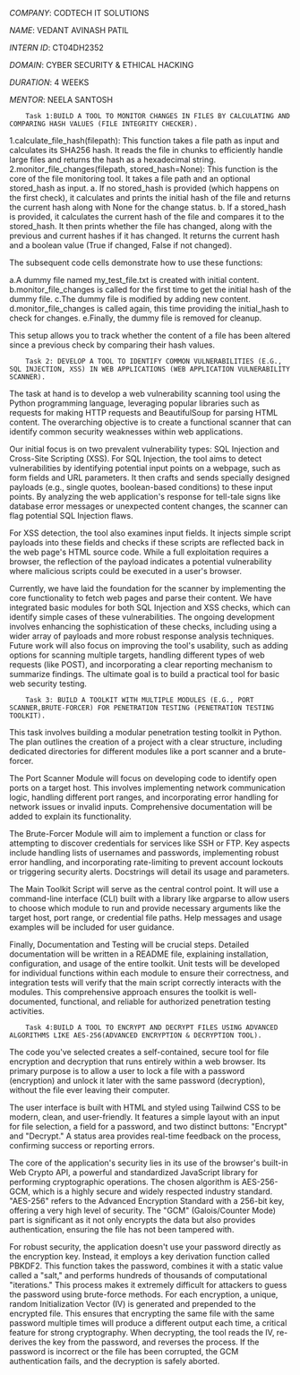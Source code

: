 *COMPANY*: CODTECH IT SOLUTIONS

*NAME*: VEDANT AVINASH PATIL

*INTERN ID*: CT04DH2352

*DOMAIN*: CYBER SECURITY & ETHICAL HACKING

*DURATION*: 4 WEEKS

*MENTOR*: NEELA SANTOSH




        Task 1:BUILD A TOOL TO MONITOR CHANGES IN FILES BY CALCULATING AND COMPARING HASH VALUES (FILE INTEGRITY CHECKER).


1.calculate_file_hash(filepath): This function takes a file path as input and calculates its SHA256 hash. It reads the file in chunks to efficiently handle large files and returns the hash as a hexadecimal string.
2.monitor_file_changes(filepath, stored_hash=None): This function is the core of the file monitoring tool. It takes a file path and an optional stored_hash as input.
    a. If no stored_hash is provided (which happens on the first check), it calculates and prints the initial hash of the file and returns the current hash along with None for the change status.
    b. If a stored_hash is provided, it calculates the current hash of the file and compares it to the stored_hash. It then prints whether the file has changed, along with the previous and current hashes if it has changed. It returns the current hash and a boolean value           (True if changed, False if not changed).
    
The subsequent code cells demonstrate how to use these functions:

  a.A dummy file named my_test_file.txt is created with initial content.
  b.monitor_file_changes is called for the first time to get the initial hash of the dummy file.
  c.The dummy file is modified by adding new content.
  d.monitor_file_changes is called again, this time providing the initial_hash to check for changes.
  e.Finally, the dummy file is removed for cleanup.
  
This setup allows you to track whether the content of a file has been altered since a previous check by comparing their hash values.



        Task 2: DEVELOP A TOOL TO IDENTIFY COMMON VULNERABILITIES (E.G., SQL INJECTION, XSS) IN WEB APPLICATIONS (WEB APPLICATION VULNERABILITY SCANNER).


The task at hand is to develop a web vulnerability scanning tool using the Python programming language, leveraging popular libraries such as requests for making HTTP requests and BeautifulSoup for parsing HTML content. The overarching objective is to create a functional scanner that can identify common security weaknesses within web applications.

Our initial focus is on two prevalent vulnerability types: SQL Injection and Cross-Site Scripting (XSS). For SQL Injection, the tool aims to detect vulnerabilities by identifying potential input points on a webpage, such as form fields and URL parameters. It then crafts and sends specially designed payloads (e.g., single quotes, boolean-based conditions) to these input points. By analyzing the web application's response for tell-tale signs like database error messages or unexpected content changes, the scanner can flag potential SQL Injection flaws.

For XSS detection, the tool also examines input fields. It injects simple script payloads into these fields and checks if these scripts are reflected back in the web page's HTML source code. While a full exploitation requires a browser, the reflection of the payload indicates a potential vulnerability where malicious scripts could be executed in a user's browser.

Currently, we have laid the foundation for the scanner by implementing the core functionality to fetch web pages and parse their content. We have integrated basic modules for both SQL Injection and XSS checks, which can identify simple cases of these vulnerabilities. The ongoing development involves enhancing the sophistication of these checks, including using a wider array of payloads and more robust response analysis techniques. Future work will also focus on improving the tool's usability, such as adding options for scanning multiple targets, handling different types of web requests (like POST), and incorporating a clear reporting mechanism to summarize findings. The ultimate goal is to build a practical tool for basic web security testing.



        Task 3: BUILD A TOOLKIT WITH MULTIPLE MODULES (E.G., PORT SCANNER,BRUTE-FORCER) FOR PENETRATION TESTING (PENETRATION TESTING TOOLKIT).

        

This task involves building a modular penetration testing toolkit in Python. The plan outlines the creation of a project with a clear structure, including dedicated directories for different modules like a port scanner and a brute-forcer.

The Port Scanner Module will focus on developing code to identify open ports on a target host. This involves implementing network communication logic, handling different port ranges, and incorporating error handling for network issues or invalid inputs. Comprehensive documentation will be added to explain its functionality.

The Brute-Forcer Module will aim to implement a function or class for attempting to discover credentials for services like SSH or FTP. Key aspects include handling lists of usernames and passwords, implementing robust error handling, and incorporating rate-limiting to prevent account lockouts or triggering security alerts. Docstrings will detail its usage and parameters.

The Main Toolkit Script will serve as the central control point. It will use a command-line interface (CLI) built with a library like argparse to allow users to choose which module to run and provide necessary arguments like the target host, port range, or credential file paths. Help messages and usage examples will be included for user guidance.

Finally, Documentation and Testing will be crucial steps. Detailed documentation will be written in a README file, explaining installation, configuration, and usage of the entire toolkit. Unit tests will be developed for individual functions within each module to ensure their correctness, and integration tests will verify that the main script correctly interacts with the modules. This comprehensive approach ensures the toolkit is well-documented, functional, and reliable for authorized penetration testing activities.

        
        
        Task 4:BUILD A TOOL TO ENCRYPT AND DECRYPT FILES USING ADVANCED ALGORITHMS LIKE AES-256(ADVANCED ENCRYPTION & DECRYPTION TOOL).


  The code you've selected creates a self-contained, secure tool for file encryption and decryption that runs entirely within a web browser. Its primary purpose is to allow a user to lock a file with a password (encryption) and unlock it later with the same password (decryption), without the file ever leaving their computer.
  
  The user interface is built with HTML and styled using Tailwind CSS to be modern, clean, and user-friendly. It features a simple layout with an input for file selection, a field for a password, and two distinct buttons: "Encrypt" and "Decrypt." A status area provides real-time feedback on the process, confirming success or reporting errors.

The core of the application's security lies in its use of the browser's built-in Web Crypto API, a powerful and standardized JavaScript library for performing cryptographic operations. The chosen algorithm is AES-256-GCM, which is a highly secure and widely respected industry standard. "AES-256" refers to the Advanced Encryption Standard with a 256-bit key, offering a very high level of security. The "GCM" (Galois/Counter Mode) part is significant as it not only encrypts the data but also provides authentication, ensuring the file has not been tampered with.

For robust security, the application doesn't use your password directly as the encryption key. Instead, it employs a key derivation function called PBKDF2. This function takes the password, combines it with a static value called a "salt," and performs hundreds of thousands of computational "iterations." This process makes it extremely difficult for attackers to guess the password using brute-force methods. For each encryption, a unique, random Initialization Vector (IV) is generated and prepended to the encrypted file. This ensures that encrypting the same file with the same password multiple times will produce a different output each time, a critical feature for strong cryptography. When decrypting, the tool reads the IV, re-derives the key from the password, and reverses the process. If the password is incorrect or the file has been corrupted, the GCM authentication fails, and the decryption is safely aborted.


      

